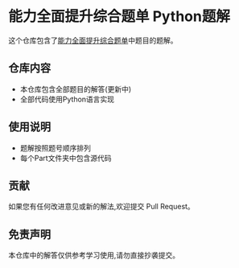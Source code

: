 # 能力全面提升综合题单 Python题解


这个仓库包含了[能力全面提升综合题单](https://www.luogu.com.cn/training/9391)中题目的题解。

## 仓库内容

- 本仓库包含全部题目的解答(更新中)
- 全部代码使用Python语言实现

## 使用说明

- 题解按照题号顺序排列
- 每个Part文件夹中包含源代码


## 贡献

如果您有任何改进意见或新的解法,欢迎提交 Pull Request。

## 免责声明

本仓库中的解答仅供参考学习使用,请勿直接抄袭提交。


